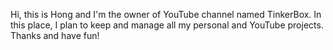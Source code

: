 Hi, this is Hong and I'm the owner of YouTube channel named TinkerBox.
In this place, I plan to keep and manage all my personal and YouTube projects.
Thanks and have fun!

<!---
TnkrBx/TnkrBx is a ✨ special ✨ repository because its `README.md` (this file) appears on your GitHub profile.
You can click the Preview link to take a look at your changes.
--->
